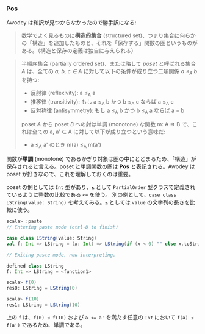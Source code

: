 
### Pos

Awodey は和訳が見つからなかったので勝手訳になる:

> 数学でよく見るものに**構造的集合** (structured set)、つまり集合に何らかの「構造」を追加したものと、それを「保存する」関数の圏というものがある。（構造と保存の定義は独自に与えられる）

> 半順序集合 (partially ordered set)、または略して *poset* と呼ばれる集合 *A* は、全ての *a, b, c ∈ A* に対して以下の条件が成り立つ二項関係 *a ≤<sub>A</sub> b* を持つ:
>
> - 反射律 (reflexivity): a ≤<sub>A</sub> a
> - 推移律 (transitivity): もし a ≤<sub>A</sub> b かつ b ≤<sub>A</sub> c ならば a ≤<sub>A</sub> c
> - 反対称律 (antisymmetry): もし a ≤<sub>A</sub> b かつ b ≤<sub>A</sub> a ならば a = b
>
> poset *A* から poset *B* への射は単調 (monotone) な関数 m: A => B で、これは全ての a, a' ∈ A に対して以下が成り立つという意味だ:
>
> - a ≤<sub>A</sub> a' のとき m(a) ≤<sub>A</sub> m(a')

関数が**単調** (monotone) であるかぎり対象は圏の中にとどまるため、「構造」が保存されると言える。poset と単調関数の圏は **Pos** と表記される。Awodey は poset が好きなので、これを理解しておくのは重要。

poset の例としては `Int` 型があり、`≤` として `PartialOrder` 型クラスで定義されているように整数の比較である `<=` を使う。
別の例として、`case class LString(value: String)` を考えてみる。`≤` としては `value` の文字列の長さを比較に使う。

```scala
scala> :paste
// Entering paste mode (ctrl-D to finish)

case class LString(value: String)
val f: Int => LString = (x: Int) => LString(if (x < 0) "" else x.toString)

// Exiting paste mode, now interpreting.

defined class LString
f: Int => LString = <function1>

scala> f(0)
res0: LString = LString(0)

scala> f(10)
res1: LString = LString(10)
```

上の `f` は、`f(0) ≤ f(10)` および `a <= a'` を満たす任意の `Int` において `f(a) ≤ f(a')` であるため、単調である。
